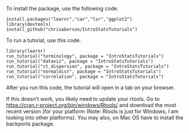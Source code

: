 To install the package, use the following code.

    install.packages("learnr","car","lsr","ggplot2")
    library(devtools)  
    install_github("chrisaberson/IntroStatsTutorials")  

To run a tutorial, use this code.

    library(learnr)  
    run_tutorial("terminology", package = "IntroStatsTutorials")
    run_tutorial("dataviz", package = "IntroStatsTutorials")
    run_tutorial("ct_dispersion", package = "IntroStatsTutorials")
    run_tutorial("normaldist", package = "IntroStatsTutorials")
    run_tutorial("correlation", package = "IntroStatsTutorials")

After you run this code, the tutorial will open in a tab on your
browser.

If this doesn’t work, you likely need to update your rtools. Go to
<a href="https://cran.r-project.org/bin/windows/Rtools/" class="uri">https://cran.r-project.org/bin/windows/Rtools/</a>
and download the most recent version (for your platform (Note: Rtools is
just for Windows, I am looking into other platforms). You may also, on
Mac OS have to install the backports package.
